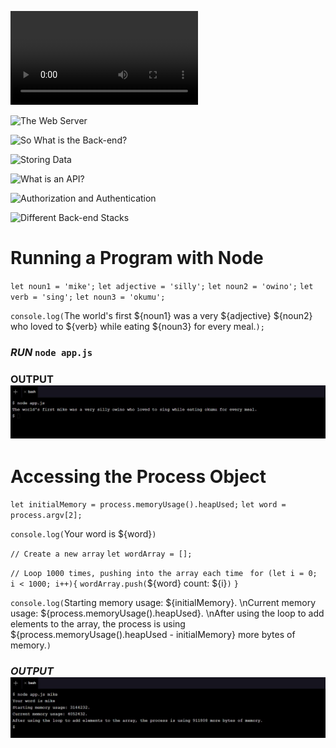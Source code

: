 ![front and back](https://content.codecademy.com/courses/server-side-web-dev/FrontEndCut_v1.mp4)

![The Web Server](https://content.codecademy.com/courses/updated_images/NodeBackEndFrontEnd_Update_1.gif)

![So What is the Back-end?](https://content.codecademy.com/courses/updated_images/Node_3_v2_text_Updated_1.svg)

![Storing Data](https://content.codecademy.com/courses/updated_images/Node_4_v4_Updated_1.svg)

![What is an API?](https://content.codecademy.com/courses/updated_images/Node_5v2__Updated_1.gif)

![Authorization and Authentication](https://content.codecademy.com/courses/server-side-web-dev/NodeAnimation_6.gif)

![Different Back-end Stacks](https://content.codecademy.com/courses/updated_images/Coders-2_Updated_1.gif)

# Running a Program with Node


`let noun1 = 'mike';`
`let adjective = 'silly';`
`let noun2 = 'owino';`
`let verb = 'sing';`
`let noun3 = 'okumu';`


`console.log(`The world's first ${noun1} was a very ${adjective} ${noun2} who loved to ${verb} while eating ${noun3} for every meal.`);`

### _RUN_ `node app.js`
### **OUTPUT** ![](https://github.com/MikeOwino/nodejs/blob/main/Screenshot%202021-01-18%20173921.jpg)

# Accessing the Process Object


`let initialMemory = process.memoryUsage().heapUsed;`
`let word = process.argv[2];`

`console.log(`Your word is ${word}`)`

`// Create a new array`
`let wordArray = [];`

`// Loop 1000 times, pushing into the array each time `
`for (let i = 0; i < 1000; i++){`
  `wordArray.push(`${word} count: ${i}`)`
`}`

`console.log(`Starting memory usage: ${initialMemory}. \nCurrent memory usage: ${process.memoryUsage().heapUsed}. \nAfter using the loop to add elements to the array, the process is using ${process.memoryUsage().heapUsed - initialMemory} more bytes of memory.`)`

### _OUTPUT_ ![](https://github.com/MikeOwino/nodejs/blob/main/Screenshot%202021-01-18%20174349.jpg)


